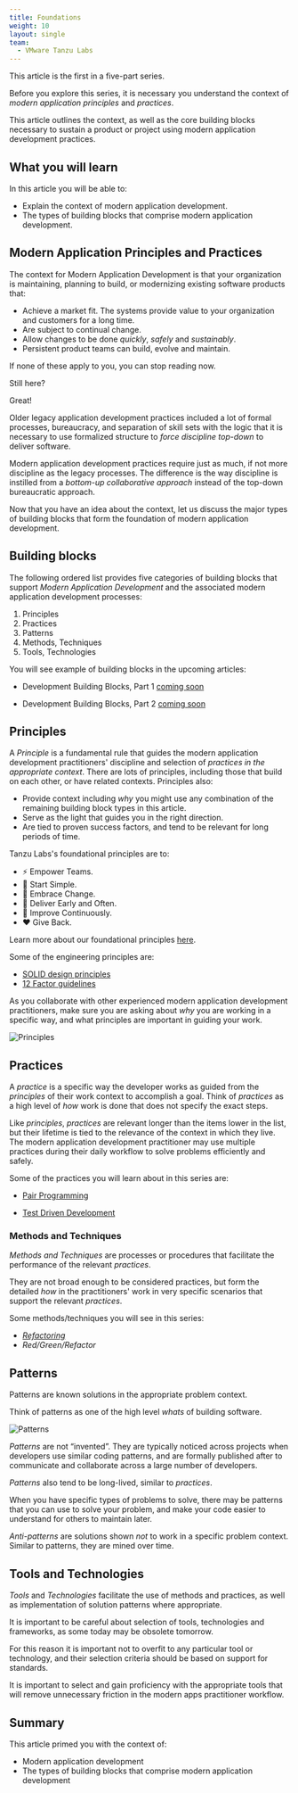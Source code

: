 ```yaml
---
title: Foundations
weight: 10
layout: single
team:
  - VMware Tanzu Labs
---
```

This article is the first in a five-part series.

Before you explore this series,
it is necessary you understand the context of
*modern application principles* and *practices*.

This article outlines the context,
as well as the core building blocks necessary to sustain a product or
project using modern application development practices.

## What you will learn

In this article you will be able to:

-   Explain the context of modern application development.
-   The types of building blocks that comprise modern application
    development.

## Modern Application Principles and Practices

The context for Modern Application Development is that your organization
is maintaining,
planning to build,
or modernizing existing software products that:

-   Achieve a market fit.
    The systems provide value to your organization and customers for a
    long time.
-   Are subject to continual change.
-   Allow changes to be done *quickly*, *safely* and *sustainably*.
-   Persistent product teams can build, evolve and maintain.

If none of these apply to you, you can stop reading now.

Still here?

Great!

Older legacy application development practices included a lot of formal
processes,
bureaucracy,
and separation of skill sets with the logic that it is necessary to use
formalized structure to *force discipline top-down* to deliver software.

Modern application development practices require just as much,
if not more discipline as the legacy processes.
The difference is the way discipline is instilled from a
*bottom-up collaborative approach* instead of the top-down bureaucratic
approach.

Now that you have an idea about the context,
let us discuss the major types of building blocks that form the
foundation of modern application development.

## Building blocks

The following ordered list provides five categories of building blocks
that support *Modern Application Development* and the associated modern
application development processes:

1.  Principles
1.  Practices
1.  Patterns
1.  Methods,
    Techniques
1.  Tools,
    Technologies

You will see example of building blocks in the upcoming articles:

-   Development Building Blocks, Part 1
    [coming soon](https://github.com/vmware-tanzu/tanzu-dev-portal/issues/1092)

-   Development Building Blocks, Part 2
    [coming soon](https://github.com/vmware-tanzu/tanzu-dev-portal/issues/1093)

## Principles

A *Principle* is a fundamental rule that guides the modern application
development practitioners' discipline and selection of
*practices in the appropriate context*.
There are lots of principles,
including those that build on each other,
or have related contexts.
Principles also:

-   Provide context including *why* you might use any combination of the
    remaining building block types in this article.
-   Serve  as the light that guides you in the right direction.
-   Are tied to proven success factors,
    and tend to be relevant for long periods of time.

Tanzu Labs's foundational principles are to:

- ⚡️ Empower Teams.
- 🌱 Start Simple.
- 🦋 Embrace Change.
- 🚀 Deliver Early and Often.
- 🔬 Improve Continuously.
- ❤️ Give Back.

Learn more about our foundational principles
[here](/outcomes/application-development-how-we-work/principles/).

Some of the engineering principles are:

- [SOLID design principles](https://en.wikipedia.org/wiki/SOLID)
- [12 Factor guidelines](https://12factor.net)

As you collaborate with other experienced modern application development
practitioners,
make sure you are asking about *why* you are working in a specific way,
and what principles are important in guiding your work.

![Principles](/images/outcomes/application-development-rhythm/principles.png)

## Practices

A *practice* is a specific way the developer works as guided from the
*principles* of their work context to accomplish a goal.
Think of *practices* as a high level of *how* work is done that does not
specify the exact steps.

Like *principles*,
*practices* are relevant longer than the items lower in the list,
but their lifetime is tied to the relevance of the context in which they
live.
The modern application development practitioner may use multiple
practices during their daily workflow to solve problems efficiently and
safely.

Some of the practices you will learn about in this series are:

-   [Pair Programming](http://localhost:1313/developer/outcomes/application-development/pair-programming/)

-   [Test Driven Development](http://localhost:1313/developer/outcomes/application-development/test-driven-development/)

### Methods and Techniques

*Methods and Techniques* are processes or procedures that facilitate the
performance of the relevant *practices*.

They are not broad enough to be considered practices,
but form the detailed *how* in the practitioners' work in very specific
scenarios that support the relevant *practices*.

Some methods/techniques you will see in this series:

- [*Refactoring*](https://refactoring.com)
- *Red/Green/Refactor*

## Patterns

Patterns are known solutions in the appropriate problem context.

Think of patterns as one of the high level *whats* of building software.

![Patterns](/images/outcomes/application-development-rhythm/patterns.png)

*Patterns* are not “invented”.
They are typically noticed across projects when developers use similar
coding patterns,
and are formally published after to communicate and collaborate across a
large number of developers.

*Patterns* also tend to be long-lived,
similar to *practices*.

When you have specific types of problems to solve,
there may be patterns that you can use to solve your problem,
and make your code easier to understand for others to maintain later.

*Anti-patterns* are solutions shown *not* to work in a specific problem
context.
Similar to  patterns,
they are mined over time.

## Tools and Technologies

*Tools* and *Technologies* facilitate the use of methods and practices,
as well as implementation of solution patterns where appropriate.

It is important to be careful about selection of tools,
technologies and frameworks,
as some today may be obsolete tomorrow.

For this reason it is important not to overfit to any particular tool or
technology,
and their selection criteria should be based on support for standards.

It is important to select and gain proficiency with the appropriate
tools that will remove unnecessary friction in the modern apps
practitioner workflow.

## Summary

This article primed you with the context of:

-   Modern application development
-   The types of building blocks that comprise modern application
    development
